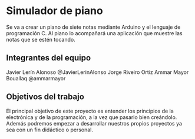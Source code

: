 # **Simulador de piano**

Se va a crear un piano de siete notas mediante Arduino y el lenguaje de programación C. Al piano lo acompañará una aplicación que muestre las notas que se estén tocando.

## Integrantes del equipo

Javier Lerín Alonoso @JavierLerinAlonso
Jorge Riveiro Ortiz
Ammar Mayor Bouallaq @ammarmayor

## Objetivos del trabajo

El principal objetivo de este proyecto es entender los principios de la electrónica y de la programación, a la vez que pasarlo bien creándolo.
Además podremos empezar a desarrollar nuestros propios proyectos ya sea con un fin didáctico o personal.

